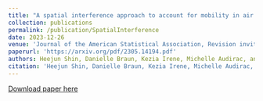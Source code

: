 ```yaml
---
title: "A spatial interference approach to account for mobility in air pollution studies with multivariate continuous treatments"
collection: publications
permalink: /publication/SpatialInterference
date: 2023-12-26
venue: 'Journal of the American Statistical Association, Revision invited'
paperurl: 'https://arxiv.org/pdf/2305.14194.pdf'
authors: Heejun Shin, Danielle Braun, Kezia Irene, Michelle Audirac, and Joseph Antonelli
citation: 'Heejun Shin, Danielle Braun, Kezia Irene, Michelle Audirac, and Joseph Antonelli. "A spatial interference approach to account for mobility in air pollution studies with multivariate continuous treatments." arXiv preprint arXiv:2305.14194 (2023).'
---
```


[Download paper here](https://arxiv.org/pdf/2305.14194.pdf)
